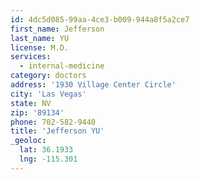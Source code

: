 ```yaml
---
id: 4dc5d085-99aa-4ce3-b009-944a8f5a2ce7
first_name: Jefferson
last_name: YU
license: M.D.
services:
  - internal-medicine
category: doctors
address: '1930 Village Center Circle'
city: 'Las Vegas'
state: NV
zip: '89134'
phone: 702-582-9440
title: 'Jefferson YU'
_geoloc:
  lat: 36.1933
  lng: -115.301
---
```

